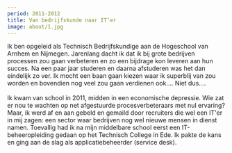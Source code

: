 ```yaml
---
period: 2011-2012
title: Van bedrijfskunde naar IT’er
image: about/1.jpg
---
```


Ik ben opgeleid als Technisch Bedrijfskundige aan de Hogeschool van Arnhem en Nijmegen.	Jarenlang dacht ik dat ik bij grote bedrijven processen zou gaan verbeteren  en zo een bijdrage kon leveren aan	hun succes. Na een paar jaar studeren en daarna afstuderen was het dan eindelijk zo ver. Ik mocht een baan gaan kiezen waar ik superblij van zou worden en bovendien nog veel zou gaan verdienen ook…. Niet dus….
<br><br>
Ik kwam van school in 2011, midden in een economische depressie. Wie zat er nou te wachten op net afgestuurde procesverbeteraars met nul ervaring? Maar, ik werd af en aan gebeld en gemaild door recruiters die wel een IT'er in mij zagen: een sector waar bedrijven nog wel nieuwe mensen in dienst namen. Toevallig had ik na mijn middelbare school eerst een IT-beheeropleiding gedaan op het Technisch College in Ede. Ik pakte de kans en ging aan de slag als applicatiebeheerder (service desk).